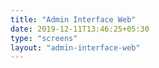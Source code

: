 ```yaml
---
title: "Admin Interface Web"
date: 2019-12-11T13:46:25+05:30
type: "screens"
layout: "admin-interface-web"
---
```


